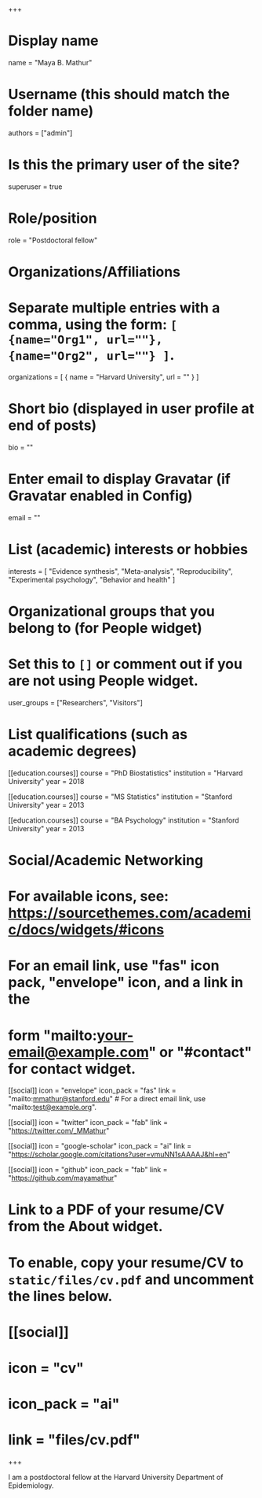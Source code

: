 +++
# Display name
name = "Maya B. Mathur"

# Username (this should match the folder name)
authors = ["admin"]

# Is this the primary user of the site?
superuser = true

# Role/position
role = "Postdoctoral fellow"

# Organizations/Affiliations
#   Separate multiple entries with a comma, using the form: `[ {name="Org1", url=""}, {name="Org2", url=""} ]`.
organizations = [ { name = "Harvard University", url = "" } ]

# Short bio (displayed in user profile at end of posts)
bio = ""

# Enter email to display Gravatar (if Gravatar enabled in Config)
email = ""

# List (academic) interests or hobbies
interests = [
  "Evidence synthesis",
  "Meta-analysis",
  "Reproducibility",
  "Experimental psychology",
  "Behavior and health"
 ]

# Organizational groups that you belong to (for People widget)
#   Set this to `[]` or comment out if you are not using People widget.
user_groups = ["Researchers", "Visitors"]

# List qualifications (such as academic degrees)
[[education.courses]]
  course = "PhD Biostatistics"
  institution = "Harvard University"
  year = 2018

[[education.courses]]
  course = "MS Statistics"
  institution = "Stanford University"
  year = 2013

[[education.courses]]
  course = "BA Psychology"
  institution = "Stanford University"
  year = 2013

# Social/Academic Networking
# For available icons, see: https://sourcethemes.com/academic/docs/widgets/#icons
#   For an email link, use "fas" icon pack, "envelope" icon, and a link in the
#   form "mailto:your-email@example.com" or "#contact" for contact widget.

[[social]]
  icon = "envelope"
  icon_pack = "fas"
  link = "mailto:mmathur@stanford.edu"  # For a direct email link, use "mailto:test@example.org".

[[social]]
  icon = "twitter"
  icon_pack = "fab"
  link = "https://twitter.com/_MMathur"

[[social]]
  icon = "google-scholar"
  icon_pack = "ai"
  link = "https://scholar.google.com/citations?user=vmuNN1sAAAAJ&hl=en"

[[social]]
  icon = "github"
  icon_pack = "fab"
  link = "https://github.com/mayamathur"

# Link to a PDF of your resume/CV from the About widget.
# To enable, copy your resume/CV to `static/files/cv.pdf` and uncomment the lines below.
# [[social]]
#   icon = "cv"
#   icon_pack = "ai"
#   link = "files/cv.pdf"

+++

I am a postdoctoral fellow at the Harvard University Department of Epidemiology.
